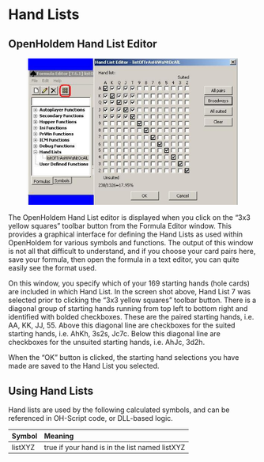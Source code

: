 # Hand Lists 

## OpenHoldem Hand List Editor

<figure>
<img
src="images/handlist_editor_matrix.jpg" />
</figure>

The OpenHoldem Hand List editor is displayed when you click on the “3x3
yellow squares” toolbar button from the Formula Editor window. This
provides a graphical interface for defining the Hand Lists as used
within OpenHoldem for various symbols and functions. The output of this
window is not all that difficult to understand, and if you choose your
card pairs here, save your formula, then open the formula in a text
editor, you can quite easily see the format used.

On this window, you specify which of your 169 starting hands (hole
cards) are included in which Hand List. In the screen shot above, Hand
List 7 was selected prior to clicking the “3x3 yellow squares” toolbar
button. There is a diagonal group of starting hands running from top
left to bottom right and identified with bolded checkboxes. These are
the paired starting hands, i.e. AA, KK, JJ, 55. Above this diagonal line
are checkboxes for the suited starting hands, i.e. AhKh, 3s2s, Jc7c.
Below this diagonal line are checkboxes for the unsuited starting hands,
i.e. AhJc, 3d2h.

When the “OK” button is clicked, the starting hand selections you have
made are saved to the Hand List you selected.

## Using Hand Lists 

Hand lists are used by the following calculated symbols, and can be
referenced in OH-Script code, or DLL-based logic.

| Symbol  | Meaning                                        |
|:--------|:-----------------------------------------------|
| listXYZ | true if your hand is in the list named listXYZ |
